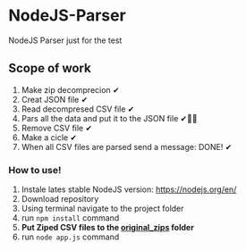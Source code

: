 # NodeJS-Parser
NodeJS Parser just for the test

## Scope of work

1. Make zip decomprecion  ✔
2. Creat JSON file  ✔
3. Read decompresed CSV file  ✔
4. Pars all the data and put it to the JSON file ✔🤦‍♂️
5. Remove CSV file ✔
6. Make a cicle ✔
7. When all CSV files are parsed send a message: DONE! ✔

### How to use!

1. Instale lates stable NodeJS version: https://nodejs.org/en/
2. Download repository
3. Using terminal navigate to the project folder
4. run `npm install` command
5. <b>Put Ziped CSV files to the <u>original_zips</u> folder</b>
6. run `node app.js` command